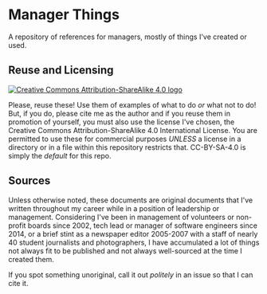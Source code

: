 # Manager Things

A repository of references for managers, mostly of things I've created or used.

## Reuse and Licensing

[![Creative Commons Attribution-ShareAlike 4.0 logo](https://i.creativecommons.org/l/by-sa/4.0/88x31.png)](http://creativecommons.org/licenses/by-sa/4.0/)

Please, reuse these! Use them of examples of what to do _or_ what not to do! But, if you do,
please cite me as the author and if you reuse them in promotion of yourself, you must also use
the license I've chosen, the Creative Commons Attribution-ShareAlike 4.0 International License.
You are permitted to use these for commercial purposes _UNLESS_ a license in a directory or in
a file within this repository restricts that. CC-BY-SA-4.0 is simply the _default_ for this repo.

## Sources

Unless otherwise noted, these documents are original documents that I've written throughout my career
while in a position of leadership or management. Considering I've been in management of volunteers or
non-profit boards since 2002, tech lead or manager of software engineers since 2014, or a brief stint
as a newspaper editor 2005-2007 with a staff of nearly 40 student journalists and photographers, I have
accumulated a lot of things not always fit to be published and not always well-sourced at the time I
created them.

If you spot something unoriginal, call it out _politely_ in an issue so that I can cite it.
